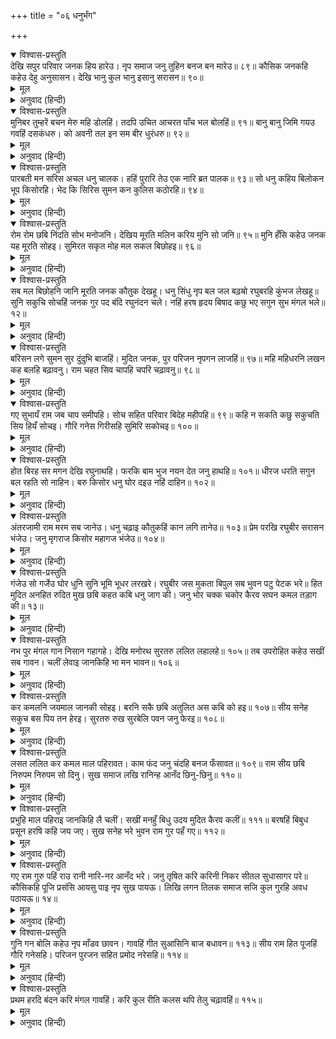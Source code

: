 +++
title = "०६ धनुर्भंग"

+++


<details open><summary>विश्वास-प्रस्तुति</summary>
देखि सपुर परिवार जनक हिय हारेउ।  
नृप समाज जनु तुहिन बनज बन मारेउ॥ ८९॥  
कौसिक जनकहि कहेउ देहु अनुसासन।  
देखि भानु कुल भानु इसानु सरासन॥ ९०॥
</details>

<details><summary>मूल</summary>

देखि सपुर परिवार जनक हिय हारेउ।  
नृप समाज जनु तुहिन बनज बन मारेउ॥ ८९॥  
कौसिक जनकहि कहेउ देहु अनुसासन।  
देखि भानु कुल भानु इसानु सरासन॥ ९०॥
</details>

<details><summary>अनुवाद (हिन्दी)</summary>

पुरवासी एवं परिवारके सहित महाराज जनक यह देखकर हृदयमें हार गये अर्थात् निराश हो गये और राजाओंके समाजरूपी कमलवनको तो मानो पाला मार गया॥ ८९॥ (तब) कौशिकमुनिने महाराज जनकसे कहा—‘आप आज्ञा दीजिये। सूर्यकुलके सूर्य श्रीरामचन्द्रजी शंकरजीके धनुषको देखें’॥ ९०॥
</details>

<details open><summary>विश्वास-प्रस्तुति</summary>
मुनिबर तुम्हरें बचन मेरु महि डोलहिं।  
तदपि उचित आचरत पाँच भल बोलहिं॥ ९१॥  
बानु बानु जिमि गयउ गवहिं दसकंधरु।  
को अवनी तल इन सम बीर धुरंधरु॥ ९२॥
</details>

<details><summary>मूल</summary>

मुनिबर तुम्हरें बचन मेरु महि डोलहिं।  
तदपि उचित आचरत पाँच भल बोलहिं॥ ९१॥  
बानु बानु जिमि गयउ गवहिं दसकंधरु।  
को अवनी तल इन सम बीर धुरंधरु॥ ९२॥
</details>

<details><summary>अनुवाद (हिन्दी)</summary>

(महाराज जनकने कहा—) ‘हे मुनिवर! आपके वचनसे पर्वत और पृथ्वी भी डोल सकते हैं; तो भी उचित आचरण करनेसे सब लोग प्रशंसा करते हैं। (तात्पर्य यह कि यद्यपि आपके आशीर्वादसे श्रीरामके लिये यह धनुष तोड़ना कोई बड़ी बात नहीं है, फिर भी जैसी वस्तुस्थिति है, उसे देखते हुए तो ऐसा होना असम्भव ही जान पड़ता है; क्योंकि देखिये, इस धनुषको देखकर) बाणासुर बाणके समान भाग गया और रावण भी चुपकेसे (अपने घर) चला गया। भला इनके समान धुरंधर वीर पृथ्वीतलमें कौन है॥ ९१-९२॥
</details>

<details open><summary>विश्वास-प्रस्तुति</summary>
पारबती मन सरिस अचल धनु चालक।  
हहिं पुरारि तेउ एक नारि ब्रत पालक॥ ९३॥  
सो धनु कहिय बिलोकन भूप किसोरहि।  
भेद कि सिरिस सुमन कन कुलिस कठोरहि॥ ९४॥
</details>

<details><summary>मूल</summary>

पारबती मन सरिस अचल धनु चालक।  
हहिं पुरारि तेउ एक नारि ब्रत पालक॥ ९३॥  
सो धनु कहिय बिलोकन भूप किसोरहि।  
भेद कि सिरिस सुमन कन कुलिस कठोरहि॥ ९४॥
</details>

<details><summary>अनुवाद (हिन्दी)</summary>

‘यह धनुष तो पार्वतीजीके मनके समान अचल है, इसे विचलित करनेवाले तो बस एक महादेवजी ही हैं, किंतु वे भी एकनारी व्रतका पालन करनेवाले हैं॥ ९३॥ ऐसे धनुषको आप इन राजकुमारको देखनेके लिये कहते हैं। भला, कहीं सिरसका अत्यन्त कोमल फूल कठोर वज्रके कणको भी भेद सकता है॥ ९४॥
</details>

<details open><summary>विश्वास-प्रस्तुति</summary>
रोम रोम छबि निंदति सोभ मनोजनि।  
देखिय मूरति मलिन करिय मुनि सो जनि॥ ९५॥  
मुनि हँसि कहेउ जनक यह मूरति सोहइ।  
सुमिरत सकृत मोह मल सकल बिछोहइ॥ ९६॥
</details>

<details><summary>मूल</summary>

रोम रोम छबि निंदति सोभ मनोजनि।  
देखिय मूरति मलिन करिय मुनि सो जनि॥ ९५॥  
मुनि हँसि कहेउ जनक यह मूरति सोहइ।  
सुमिरत सकृत मोह मल सकल बिछोहइ॥ ९६॥
</details>

<details><summary>अनुवाद (हिन्दी)</summary>

श्रीरामचन्द्रजीकी रोम-रोमकी शोभा अनेक कामदेवोंकी छबिका भी तिरस्कार करनेवाली है। हे मुने! ऐसा न कीजिये कि यह मूर्ति मलिन देखी जाय [क्योंकि यदि इनसे धनुष न टूटा तो इनकी यह प्रसन्नता नष्ट हो जायगी]’॥ ९५॥ मुनिने हँसकर कहा, हे जनक! यह मूर्ति जो शोभायमान हो रही है, वह एक बार स्मरण करनेसे भी सम्पूर्ण अज्ञानान्धकारको दूर कर देनेवाली है॥ ९६॥
</details>

<details open><summary>विश्वास-प्रस्तुति</summary>
सब मल बिछोहनि जानि मूरति जनक कौतुक देखहू।  
धनु सिंधु नृप बल जल बढ़ॺो रघुबरहि कुंभज लेखहू॥  
सुनि सकुचि सोचहिं जनक गुर पद बंदि रघुनंदन चले।  
नहिं हरष हृदय बिषाद कछु भए सगुन सुभ मंगल भले॥ १२॥
</details>

<details><summary>मूल</summary>

सब मल बिछोहनि जानि मूरति जनक कौतुक देखहू।  
धनु सिंधु नृप बल जल बढ़ॺो रघुबरहि कुंभज लेखहू॥  
सुनि सकुचि सोचहिं जनक गुर पद बंदि रघुनंदन चले।  
नहिं हरष हृदय बिषाद कछु भए सगुन सुभ मंगल भले॥ १२॥
</details>

<details><summary>अनुवाद (हिन्दी)</summary>

‘हे जनक! इस मूर्तिको सब प्रकारके मलोंको छुड़ानेवाली जानकर यह कौतुक देखो। धनुषरूपी समुद्रमें राजाओंका बलरूपी जल बढ़ा हुआ है, [उसे सुखानेके लिये] रघुनाथजीको अगस्त्यके समान जानो।’ यह सुनकर राजा जनक सकुचाकर सोचने लगे और [उधर] श्रीरामचन्द्रजी गुरुके चरणोंको प्रणाम करके चले। इस समय उनके हृदयमें हर्ष या विषाद कुछ भी नहीं था। [उनके चलते समय] बहुत-से शुभ और कल्याणसूचक अच्छे शकुन हुए॥ १२॥
</details>

<details open><summary>विश्वास-प्रस्तुति</summary>
बरिसन लगे सुमन सुर दुंदुभि बाजहिं।  
मुदित जनक, पुर परिजन नृपगन लाजहिं॥ ९७॥  
महि महिधरनि लखन कह बलहि बढ़ावनु।  
राम चहत सिव चापहि चपरि चढ़ावनु॥ ९८॥
</details>

<details><summary>मूल</summary>

बरिसन लगे सुमन सुर दुंदुभि बाजहिं।  
मुदित जनक, पुर परिजन नृपगन लाजहिं॥ ९७॥  
महि महिधरनि लखन कह बलहि बढ़ावनु।  
राम चहत सिव चापहि चपरि चढ़ावनु॥ ९८॥
</details>

<details><summary>अनुवाद (हिन्दी)</summary>

देवतालोग फूल बरसाने और नगारे बजाने लगे; राजा जनक, उनके परिवारके लोग तथा पुरवासी आनन्दित हो गये और राजालोग लजा गये॥ ९७॥ लक्ष्मणजी पृथ्वी और शेषादिसे बल बढ़ानेके लिये कहते हैं; क्योंकि अब शीघ्र ही श्रीरामचन्द्रजी शिवजीके धनुषको चढ़ाना चाहते हैं॥ ९८॥
</details>

<details open><summary>विश्वास-प्रस्तुति</summary>
गए सुभायँ राम जब चाप समीपहि।  
सोच सहित परिवार बिदेह महीपहि॥ ९९॥  
कहि न सकति कछु सकुचति सिय हियँ सोचइ।  
गौरि गनेस गिरीसहि सुमिरि सकोचइ॥ १००॥
</details>

<details><summary>मूल</summary>

गए सुभायँ राम जब चाप समीपहि।  
सोच सहित परिवार बिदेह महीपहि॥ ९९॥  
कहि न सकति कछु सकुचति सिय हियँ सोचइ।  
गौरि गनेस गिरीसहि सुमिरि सकोचइ॥ १००॥
</details>

<details><summary>अनुवाद (हिन्दी)</summary>

जब श्रीरामचन्द्रजी सहज भावसे धनुषके समीप गये, तब परिवारसहित राजा जनक सोचमें पड़ गये॥ ९९॥ संकोचवश जानकीजी कुछ कह नहीं पातीं, मन-ही-मन सोच करती हैं और पार्वती, गणेश तथा महादेवजीका स्मरण करके उन्हें संकोचमें डाल रही हैं॥ १००॥
</details>

<details open><summary>विश्वास-प्रस्तुति</summary>
होत बिरह सर मगन देखि रघुनाथहि।  
फरकि बाम भुज नयन देत जनु हाथहि॥ १०१॥  
धीरज धरति सगुन बल रहति सो नाहिन।  
बरु किसोर धनु घोर दइउ नहिं दाहिन॥ १०२॥
</details>

<details><summary>मूल</summary>

होत बिरह सर मगन देखि रघुनाथहि।  
फरकि बाम भुज नयन देत जनु हाथहि॥ १०१॥  
धीरज धरति सगुन बल रहति सो नाहिन।  
बरु किसोर धनु घोर दइउ नहिं दाहिन॥ १०२॥
</details>

<details><summary>अनुवाद (हिन्दी)</summary>

श्रीरामचन्द्रजीको देखकर वे विरहके सरोवरमें डूब रही हैं। उस समय उनके बाम भुजा और नेत्र फड़ककर मानो डूबनेसे बचानेके लिये हाथ बढ़ाते हैं॥ १०१॥ इस प्रकार शकुनके बलसे कुछ धीरज धरती हैं; परंतु वह स्थिर नहीं रहता। [वे सोचने लगती हैं कि] ‘वर तो किशोरावस्थाके हैं और धनुष विकराल है। इस समय विधाता भी अनुकूल नहीं है’॥ १०२॥
</details>

<details open><summary>विश्वास-प्रस्तुति</summary>
अंतरजामी राम मरम सब जानेउ।  
धनु चढ़ाइ कौतुकहिं कान लगि तानेउ॥ १०३॥  
प्रेम परखि रघुबीर सरासन भंजेउ।  
जनु मृगराज किसोर महागज भंजेउ॥ १०४॥
</details>

<details><summary>मूल</summary>

अंतरजामी राम मरम सब जानेउ।  
धनु चढ़ाइ कौतुकहिं कान लगि तानेउ॥ १०३॥  
प्रेम परखि रघुबीर सरासन भंजेउ।  
जनु मृगराज किसोर महागज भंजेउ॥ १०४॥
</details>

<details><summary>अनुवाद (हिन्दी)</summary>

अन्तर्यामी श्रीरामचन्द्रजीने जानकीजीका सारा मर्म जान लिया (अर्थात् वे श्रीजानकीजीके मनका दुःख समझ गये)। बस उन्होंने कौतुकसे ही धनुषको चढ़ाकर कानतक तान लिया॥ १०३॥ श्रीजानकीजीके प्रेमको परखकर श्रीरामचन्द्रजीने धनुषको उसी प्रकार तोड़ दिया, जैसे कोई सिंहका बच्चा बड़े भारी हाथीको मार डाले॥ १०४॥
</details>

<details open><summary>विश्वास-प्रस्तुति</summary>
गंजेउ सो गर्जेउ घोर धुनि सुनि भूमि भूधर लरखरे।  
रघुबीर जस मुकता बिपुल सब भुवन पटु पेटक भरे॥  
हित मुदित अनहित रुदित मुख छबि कहत कबि धनु जाग की।  
जनु भोर चक्क चकोर कैरव सघन कमल तड़ाग की॥ १३॥
</details>

<details><summary>मूल</summary>

गंजेउ सो गर्जेउ घोर धुनि सुनि भूमि भूधर लरखरे।  
रघुबीर जस मुकता बिपुल सब भुवन पटु पेटक भरे॥  
हित मुदित अनहित रुदित मुख छबि कहत कबि धनु जाग की।  
जनु भोर चक्क चकोर कैरव सघन कमल तड़ाग की॥ १३॥
</details>

<details><summary>अनुवाद (हिन्दी)</summary>

धनुषको जब तोड़ा गया, तब उसका ऐसा घोर गर्जन हुआ कि उसे सुनकर पृथ्वी और पर्वत डगमगा गये। श्रीरामचन्द्रजीके सुयशरूपी बहुत-से मोतियोंसे समस्त भुवन-मण्डलरूप सुन्दर पिटारे भर गये। (अर्थात् चौदहों भुवनमें उनका सुयश व्याप्त हो गया) इससे मित्र लोग आनन्दित हुए और शत्रुओंका मुख रुआँसा हो गया। उस समयकी धनुष-यज्ञकी छबिको कवि इस प्रकार वर्णन करता है कि प्रातःकाल चकवा-चकवी, कुमुदिनी और सघन कमलवनसे युक्त तालाबकी जैसी शोभा होती है, वैसी ही उस यज्ञकी हुई (भाव यह कि शत्रुलोग तो चकोर और कुमुदिनियोंके समान निस्तेज हो गये और सत्पुरुष चकवा-चकवी एवं कमलवनके समान प्रफुल्लित हो गये)॥ १३॥
</details>

<details open><summary>विश्वास-प्रस्तुति</summary>
नभ पुर मंगल गान निसान गहागहे।  
देखि मनोरथ सुरतरु ललित लहालहे॥ १०५॥  
तब उपरोहित कहेउ सखीं सब गावन।  
चलीं लेवाइ जानकिहि भा मन भावन॥ १०६॥
</details>

<details><summary>मूल</summary>

नभ पुर मंगल गान निसान गहागहे।  
देखि मनोरथ सुरतरु ललित लहालहे॥ १०५॥  
तब उपरोहित कहेउ सखीं सब गावन।  
चलीं लेवाइ जानकिहि भा मन भावन॥ १०६॥
</details>

<details><summary>अनुवाद (हिन्दी)</summary>

मनोरथरूपी सुन्दर कल्पवृक्षको लहलहाते देखकर नगर और आकाशमें आनन्दपूर्वक मंगल-गान और नगारोंका शब्द होने लगा॥ १०५॥ तब पुरोहित (शतानन्दजी)-ने समस्त सखियोंको गानेकी आज्ञा दी और वे [गाती हुई] श्रीजानकीजीको लिवाकर चलीं। इस प्रकार जानकीजीका मनमाना हो गया॥ १०६॥
</details>

<details open><summary>विश्वास-प्रस्तुति</summary>
कर कमलनि जयमाल जानकी सोहइ।  
बरनि सकै छबि अतुलित अस कबि को हइ॥ १०७॥  
सीय सनेह सकुच बस पिय तन हेरइ।  
सुरतरु रुख सुरबेलि पवन जनु फेरइ॥ १०८॥
</details>

<details><summary>मूल</summary>

कर कमलनि जयमाल जानकी सोहइ।  
बरनि सकै छबि अतुलित अस कबि को हइ॥ १०७॥  
सीय सनेह सकुच बस पिय तन हेरइ।  
सुरतरु रुख सुरबेलि पवन जनु फेरइ॥ १०८॥
</details>

<details><summary>अनुवाद (हिन्दी)</summary>

जानकीजीके करकमलोंमें जयमाला शोभा दे रही है; भला ऐसा कौन कवि है, जो उस अतुलित छबिका वर्णन कर सके॥ १०७॥ जानकीजी प्रेम और संकोचवश प्रियतमकी ओर देखती हैं, मानो वायु कल्पलताको कल्पवृक्षकी ओर घुमा रहा है॥ १०८॥
</details>

<details open><summary>विश्वास-प्रस्तुति</summary>
लसत ललित कर कमल माल पहिरावत।  
काम फंद जनु चंदहि बनज फँसावत॥ १०९॥  
राम सीय छबि निरुपम निरुपम सो दिनु।  
सुख समाज लखि रानिन्ह आनँद छिनु-छिनु॥ ११०॥
</details>

<details><summary>मूल</summary>

लसत ललित कर कमल माल पहिरावत।  
काम फंद जनु चंदहि बनज फँसावत॥ १०९॥  
राम सीय छबि निरुपम निरुपम सो दिनु।  
सुख समाज लखि रानिन्ह आनँद छिनु-छिनु॥ ११०॥
</details>

<details><summary>अनुवाद (हिन्दी)</summary>

जयमाल पहनाते समय उनके सुन्दर करकमल ऐसे सुशोभित जान पड़ते हैं मानो कमल कामदेवके फंदेमें चन्द्रमाको फँसाते हों॥ १०९॥ श्रीराम और जानकीजीकी अनुपम शोभा और वह दिन भी अनुपम था। उस सुख-समाजको देखकर रानियोंको क्षण-क्षणमें आनन्द हो रहा था॥ ११०॥
</details>

<details open><summary>विश्वास-प्रस्तुति</summary>
प्रभुहि माल पहिराइ जानकिहि लै चलीं।  
सखीं मनहुँ बिधु उदय मुदित कैरव कलीं॥ १११॥  
बरषहिं बिबुध प्रसून हरषि कहि जय जए।  
सुख सनेह भरे भुवन राम गुर पहँ गए॥ ११२॥
</details>

<details><summary>मूल</summary>

प्रभुहि माल पहिराइ जानकिहि लै चलीं।  
सखीं मनहुँ बिधु उदय मुदित कैरव कलीं॥ १११॥  
बरषहिं बिबुध प्रसून हरषि कहि जय जए।  
सुख सनेह भरे भुवन राम गुर पहँ गए॥ ११२॥
</details>

<details><summary>अनुवाद (हिन्दी)</summary>

श्रीरामचन्द्रजीको माला पहनाकर सखियाँ जानकीजीको लिवा चलीं; वे ऐसी प्रफुल्लित हो रही हैं जैसे चन्द्रमाका उदय होनेसे कुमुदिनीकी कलियाँ खिल उठती हैं॥ १११॥ देवता लोग आनन्दित होकर जय-जयकार करते हुए फूल बरसाते हैं। उस समय सारे भुवन सुख और स्नेहसे भर गये और श्रीरामचन्द्रजी गुरुके पास गये॥ ११२॥
</details>

<details open><summary>विश्वास-प्रस्तुति</summary>
गए राम गुरु पहिं राउ रानी नारि-नर आनँद भरे।  
जनु तृषित करि करिनी निकर सीतल सुधासागर परे॥  
कौसिकहि पूजि प्रसंसि आयसु पाइ नृप सुख पायऊ।  
लिखि लगन तिलक समाज सजि कुल गुरहि अवध पठायऊ॥ १४॥
</details>

<details><summary>मूल</summary>

गए राम गुरु पहिं राउ रानी नारि-नर आनँद भरे।  
जनु तृषित करि करिनी निकर सीतल सुधासागर परे॥  
कौसिकहि पूजि प्रसंसि आयसु पाइ नृप सुख पायऊ।  
लिखि लगन तिलक समाज सजि कुल गुरहि अवध पठायऊ॥ १४॥
</details>

<details><summary>अनुवाद (हिन्दी)</summary>

श्रीरामचन्द्रजी गुरुके यहाँ गये। राजा-रानी, स्त्री-पुरुष—सब उसी प्रकार आनन्दसे भर गये, मानो प्यासे हाथी-हथिनियोंका झुंड शीतल अमृत-सागरमें जा गिरा हो। कौशिकमुनिकी पूजा और प्रशंसा करके उनकी आज्ञा पा राजा सुखी हुए तथा लग्न लिखकर तिलककी सामग्री सजा अपने कुलगुरु (शतानन्दजी)-को अयोध्या भेजा॥ १४॥
</details>

<details open><summary>विश्वास-प्रस्तुति</summary>
गुनि गन बोलि कहेउ नृप माँडव छावन।  
गावहिं गीत सुआसिनि बाज बधावन॥ ११३॥  
सीय राम हित पूजहिं गौरि गनेसहि।  
परिजन पुरजन सहित प्रमोद नरेसहि॥ ११४॥
</details>

<details><summary>मूल</summary>

गुनि गन बोलि कहेउ नृप माँडव छावन।  
गावहिं गीत सुआसिनि बाज बधावन॥ ११३॥  
सीय राम हित पूजहिं गौरि गनेसहि।  
परिजन पुरजन सहित प्रमोद नरेसहि॥ ११४॥
</details>

<details><summary>अनुवाद (हिन्दी)</summary>

राजाने गुणी लोगोंको बुलाकर मण्डप छानेकी आज्ञा दी। सुवासिनियाँ (सुहागिनी लड़कियाँ) गीत गाने लगीं और बधावा बजने लगा॥ ११३॥ श्रीरामचन्द्रजी और जानकीजीके लिये वे गौरी और गणेशकी पूजा करती हैं। [इस प्रकार] सभी परिवारके लोगों एवं पुरजनोंके सहित राजाको परम आनन्द हो रहा है॥ ११४॥
</details>

<details open><summary>विश्वास-प्रस्तुति</summary>
प्रथम हरदि बंदन करि मंगल गावहिं।  
करि कुल रीति कलस थपि तेलु चढ़ावहिं॥ ११५॥
</details>

<details><summary>मूल</summary>

प्रथम हरदि बंदन करि मंगल गावहिं।  
करि कुल रीति कलस थपि तेलु चढ़ावहिं॥ ११५॥
</details>

<details><summary>अनुवाद (हिन्दी)</summary>

पहले हरिद्रा-वन्दन करके अर्थात् हल्दी चढ़ाकर मंगल-गान करती हैं और कुलकी रीति करके कलश-स्थापन कर तेल चढ़ाती हैं॥ ११५॥
</details>
